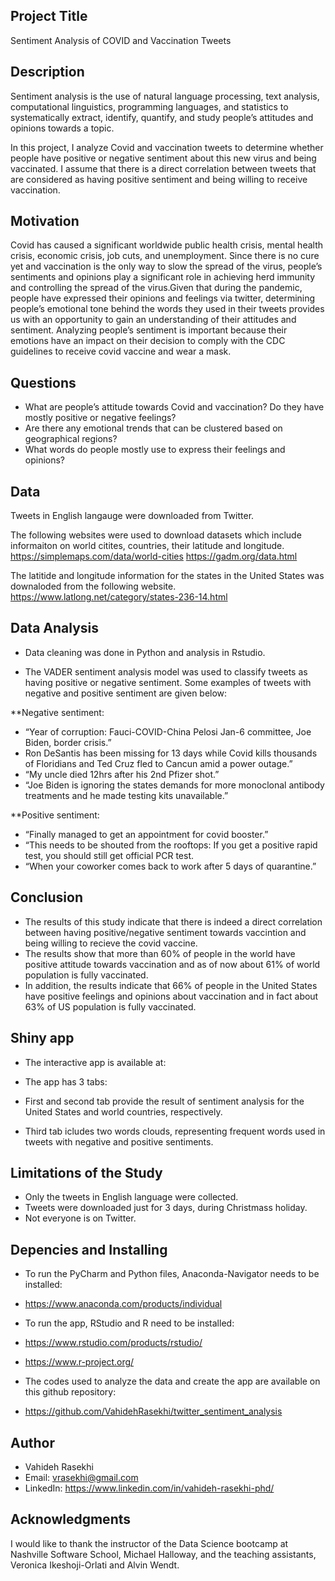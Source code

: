 ## Project Title 
Sentiment Analysis of COVID and Vaccination Tweets


## Description
Sentiment analysis is the use of natural language processing, text analysis, computational linguistics, programming languages, and statistics to systematically extract, identify,  quantify, and study people’s attitudes and opinions towards a topic.

In this project, I analyze Covid and vaccination tweets to determine whether people have positive or negative sentiment about this new virus and being vaccinated. I assume that there is a direct correlation between tweets that are considered as having positive sentiment and being willing to receive vaccination. 


## Motivation
Covid has caused a significant worldwide public health crisis, mental health crisis, economic crisis, job cuts, and unemployment. Since there is no cure yet and vaccination is the only way to slow the spread of the virus, people’s sentiments and opinions play a significant role in achieving herd immunity and controlling the spread of the virus.Given that during the pandemic, people have expressed their opinions and feelings via twitter, determining people’s emotional tone behind the words they used in their tweets provides us with an opportunity to gain an understanding of their attitudes and sentiment. Analyzing people’s sentiment is important because their emotions have an impact on their decision to comply with the CDC guidelines to receive covid vaccine and wear a mask.


## Questions 
*	What are people’s attitude towards Covid and vaccination? Do they  have mostly positive or negative feelings?
*	Are there any emotional trends that can be clustered based on geographical regions?
*	What words do people mostly use to express their feelings and opinions?


## Data
Tweets in English langauge were downloaded from Twitter. 

The following websites were used to download datasets which include informaiton on world citites, countries, their latitude and longitude. 
https://simplemaps.com/data/world-cities
https://gadm.org/data.html

The latitide and longitude information for the states in the United States was downaloded from the following website. 
https://www.latlong.net/category/states-236-14.html


## Data Analysis
* Data cleaning was done in Python and analysis in Rstudio. 

* The VADER sentiment analysis model was used to classify tweets as having positive or negative sentiment. Some examples of tweets with negative and positive sentiment are given below: 

**Negative sentiment:
* “Year of corruption: Fauci-COVID-China Pelosi Jan-6 committee, Joe Biden, border crisis.”
* Ron DeSantis has been missing for 13 days while Covid kills thousands of Floridians and Ted Cruz fled to Cancun amid a power outage.”
* “My uncle died 12hrs after his 2nd Pfizer shot.”
* “Joe Biden is ignoring the states demands for more monoclonal antibody treatments and he made testing kits unavailable.”

**Positive sentiment:
* “Finally managed to get an appointment for covid booster.”
* “This needs to be shouted from the rooftops: If you get a positive rapid test, you should still get official PCR test.
* “When your coworker comes back to work after 5 days of quarantine.”  


## Conclusion
* The results of this study indicate that there is indeed a direct correlation between having positive/negative sentiment towards vaccintion and being willing to recieve the covid vaccine. 
* The results show that more than 60% of people in the world have positive attitude towards vaccination and as of now about 61% of world population is fully vaccinated. 
* In addition, the results indicate that 66% of people in the United States have positive feelings and opinions about vaccination and in fact about 63% of US population is fully vaccinated.    


## Shiny app
* The interactive app is available at: 

* The app has 3 tabs: 
* First and second tab provide the result of sentiment analysis for the United States and world countries, respectively. 
* Third tab icludes two words clouds, representing frequent words used in tweets with negative and positive sentiments. 


## Limitations of the Study
* Only the tweets in English language were collected. 
* Tweets were downloaded just for 3 days, during Christmass holiday. 
* Not everyone is on Twitter. 


## Depencies and Installing
* To run the PyCharm and Python files, Anaconda-Navigator needs to be installed: 
* https://www.anaconda.com/products/individual 

* To run the app, RStudio and R need to be installed: 
* https://www.rstudio.com/products/rstudio/
* https://www.r-project.org/
  
* The codes used to analyze the data and create the app are available on this github repository: 
* https://github.com/VahidehRasekhi/twitter_sentiment_analysis


## Author
* Vahideh Rasekhi
* Email: vrasekhi@gmail.com
* LinkedIn: https://www.linkedin.com/in/vahideh-rasekhi-phd/


## Acknowledgments
I would like to thank the instructor of the Data Science bootcamp at Nashville Software School, Michael Halloway, and the teaching assistants, Veronica Ikeshoji-Orlati and Alvin Wendt. 

